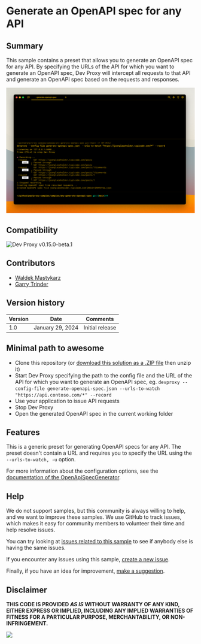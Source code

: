 # Generate an OpenAPI spec for any API

## Summary

This sample contains a preset that allows you to generate an OpenAPI spec for any API. By specifying the URLs of the API for which you want to generate an OpenAPI spec, Dev Proxy will intercept all requests to that API and generate an OpenAPI spec based on the requests and responses.

![Dev Proxy generated an OpenAPI spec for a JSON placeholder API](assets/screenshot.png)

## Compatibility

![Dev Proxy v0.15.0-beta.1](https://img.shields.io/badge/devproxy-v0.15.0--beta.1-orange.svg)

## Contributors

- [Waldek Mastykarz](https://github.com/waldekmastykarz)
- [Garry Trinder](https://github.com/garrytrinder)

## Version history

Version|Date|Comments
-------|----|--------
1.0|January 29, 2024|Initial release

## Minimal path to awesome

- Clone this repository (or [download this solution as a .ZIP file](https://pnp.github.io/download-partial/?url=https://github.com/pnp/proxy-samples/tree/main/samples/any-generate-openapi-spec) then unzip it)
- Start Dev Proxy specifying the path to the config file and the URL of the API for which you want to generate an OpenAPI spec, eg. `devproxy --config-file generate-openapi-spec.json --urls-to-watch "https://api.contoso.com/*" --record`
- Use your application to issue API requests
- Stop Dev Proxy
- Open the generated OpenAPI spec in the current working folder

## Features

This is a generic preset for generating OpenAPI specs for any API. The preset doesn't contain a URL and requires you to specify the URL using the `--urls-to-watch, -u` option.

For more information about the configuration options, see the [documentation of the OpenApiSpecGenerator](https://learn.microsoft.com/microsoft-cloud/dev/dev-proxy/technical-reference/openapispecgeneratorplugin).

## Help

We do not support samples, but this community is always willing to help, and we want to improve these samples. We use GitHub to track issues, which makes it easy for  community members to volunteer their time and help resolve issues.

You can try looking at [issues related to this sample](https://github.com/pnp/proxy-samples/issues?q=label%3A%22sample%3A%any-generate-openapi-spec%22) to see if anybody else is having the same issues.

If you encounter any issues using this sample, [create a new issue](https://github.com/pnp/proxy-samples/issues/new).

Finally, if you have an idea for improvement, [make a suggestion](https://github.com/pnp/proxy-samples/issues/new).

## Disclaimer

**THIS CODE IS PROVIDED *AS IS* WITHOUT WARRANTY OF ANY KIND, EITHER EXPRESS OR IMPLIED, INCLUDING ANY IMPLIED WARRANTIES OF FITNESS FOR A PARTICULAR PURPOSE, MERCHANTABILITY, OR NON-INFRINGEMENT.**

![](https://m365-visitor-stats.azurewebsites.net/SamplesGallery/pnp-devproxy-any-generate-openapi-spec)
